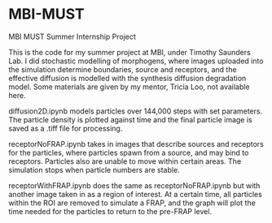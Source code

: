 # MBI-MUST
MBI MUST Summer Internship Project

This is the code for my summer project at MBI, under Timothy Saunders Lab. I did stochastic modelling of morphogens, where images uploaded into the simulation determine boundaries, source and receptors, and the effective diffusion is modelled with the synthesis diffusion degradation model. Some materials are given by my mentor, Tricia Loo, not available here.


diffusion2D.ipynb models particles over 144,000 steps with set parameters. The particle density is plotted against time and the final particle image is saved as a .tiff file for processing.

receptorNoFRAP.ipynb takes in images that describe sources and receptors for the particles, where particles spawn from a source, and may bind to receptors. Particles also are unable to move within certain areas. The simulation stops when particle numbers are stable.

receptorWithFRAP.ipynb does the same as receptorNoFRAP.ipynb but with another image taken in as a region of interest. At a certain time, all particles within the ROI are removed to simulate a FRAP, and the graph will plot the time needed for the particles to return to the pre-FRAP level.
